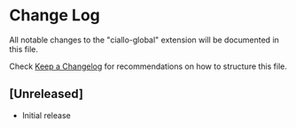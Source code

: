 # Change Log

All notable changes to the "ciallo-global" extension will be documented in this file.

Check [Keep a Changelog](http://keepachangelog.com/) for recommendations on how to structure this file.

## [Unreleased]

- Initial release